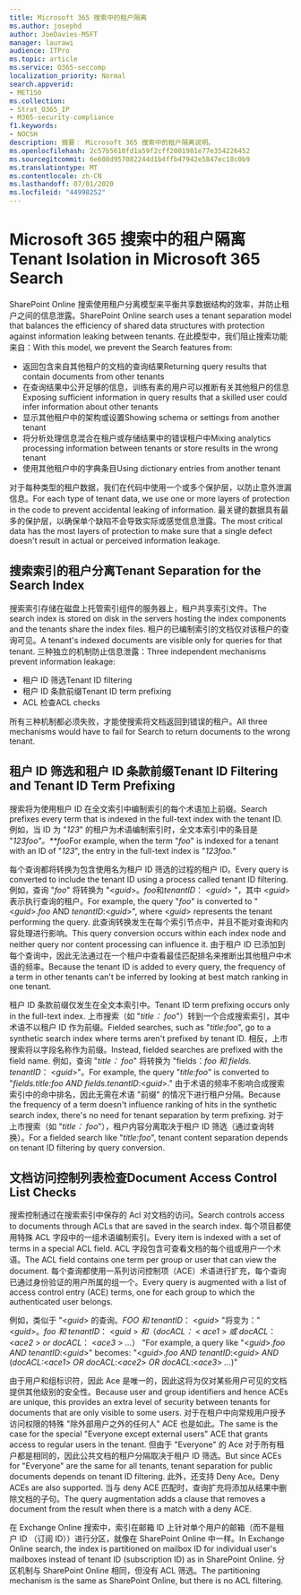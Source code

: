 ```yaml
---
title: Microsoft 365 搜索中的租户隔离
ms.author: josephd
author: JoeDavies-MSFT
manager: laurawi
audience: ITPro
ms.topic: article
ms.service: O365-seccomp
localization_priority: Normal
search.appverid:
- MET150
ms.collection:
- Strat_O365_IP
- M365-security-compliance
f1.keywords:
- NOCSH
description: 摘要： Microsoft 365 搜索中的租户隔离说明。
ms.openlocfilehash: 2c57b5610fd1a59f2cff2001981e77e354226452
ms.sourcegitcommit: 6e608d957082244d1b4ffb47942e5847ec18c0b9
ms.translationtype: MT
ms.contentlocale: zh-CN
ms.lasthandoff: 07/01/2020
ms.locfileid: "44998252"
---
```

# <a name="tenant-isolation-in-microsoft-365-search"></a><span data-ttu-id="5362f-103">Microsoft 365 搜索中的租户隔离</span><span class="sxs-lookup"><span data-stu-id="5362f-103">Tenant Isolation in Microsoft 365 Search</span></span>

<span data-ttu-id="5362f-104">SharePoint Online 搜索使用租户分离模型来平衡共享数据结构的效率，并防止租户之间的信息泄露。</span><span class="sxs-lookup"><span data-stu-id="5362f-104">SharePoint Online search uses a tenant separation model that balances the efficiency of shared data structures with protection against information leaking between tenants.</span></span> <span data-ttu-id="5362f-105">在此模型中，我们阻止搜索功能来自：</span><span class="sxs-lookup"><span data-stu-id="5362f-105">With this model, we prevent the Search features from:</span></span>

- <span data-ttu-id="5362f-106">返回包含来自其他租户的文档的查询结果</span><span class="sxs-lookup"><span data-stu-id="5362f-106">Returning query results that contain documents from other tenants</span></span>
- <span data-ttu-id="5362f-107">在查询结果中公开足够的信息，训练有素的用户可以推断有关其他租户的信息</span><span class="sxs-lookup"><span data-stu-id="5362f-107">Exposing sufficient information in query results that a skilled user could infer information about other tenants</span></span>
- <span data-ttu-id="5362f-108">显示其他租户中的架构或设置</span><span class="sxs-lookup"><span data-stu-id="5362f-108">Showing schema or settings from another tenant</span></span>
- <span data-ttu-id="5362f-109">将分析处理信息混合在租户或存储结果中的错误租户中</span><span class="sxs-lookup"><span data-stu-id="5362f-109">Mixing analytics processing information between tenants or store results in the wrong tenant</span></span>
- <span data-ttu-id="5362f-110">使用其他租户中的字典条目</span><span class="sxs-lookup"><span data-stu-id="5362f-110">Using dictionary entries from another tenant</span></span>

<span data-ttu-id="5362f-111">对于每种类型的租户数据，我们在代码中使用一个或多个保护层，以防止意外泄漏信息。</span><span class="sxs-lookup"><span data-stu-id="5362f-111">For each type of tenant data, we use one or more layers of protection in the code to prevent accidental leaking of information.</span></span> <span data-ttu-id="5362f-112">最关键的数据具有最多的保护层，以确保单个缺陷不会导致实际或感觉信息泄露。</span><span class="sxs-lookup"><span data-stu-id="5362f-112">The most critical data has the most layers of protection to make sure that a single defect doesn't result in actual or perceived information leakage.</span></span>

## <a name="tenant-separation-for-the-search-index"></a><span data-ttu-id="5362f-113">搜索索引的租户分离</span><span class="sxs-lookup"><span data-stu-id="5362f-113">Tenant Separation for the Search Index</span></span>

<span data-ttu-id="5362f-114">搜索索引存储在磁盘上托管索引组件的服务器上，租户共享索引文件。</span><span class="sxs-lookup"><span data-stu-id="5362f-114">The search index is stored on disk in the servers hosting the index components and the tenants share the index files.</span></span> <span data-ttu-id="5362f-115">租户的已编制索引的文档仅对该租户的查询可见。</span><span class="sxs-lookup"><span data-stu-id="5362f-115">A tenant's indexed documents are visible only for queries for that tenant.</span></span> <span data-ttu-id="5362f-116">三种独立的机制防止信息泄露：</span><span class="sxs-lookup"><span data-stu-id="5362f-116">Three independent mechanisms prevent information leakage:</span></span>

- <span data-ttu-id="5362f-117">租户 ID 筛选</span><span class="sxs-lookup"><span data-stu-id="5362f-117">Tenant ID filtering</span></span>
- <span data-ttu-id="5362f-118">租户 ID 条款前缀</span><span class="sxs-lookup"><span data-stu-id="5362f-118">Tenant ID term prefixing</span></span>
- <span data-ttu-id="5362f-119">ACL 检查</span><span class="sxs-lookup"><span data-stu-id="5362f-119">ACL checks</span></span>

<span data-ttu-id="5362f-120">所有三种机制都必须失败，才能使搜索将文档返回到错误的租户。</span><span class="sxs-lookup"><span data-stu-id="5362f-120">All three mechanisms would have to fail for Search to return documents to the wrong tenant.</span></span>

## <a name="tenant-id-filtering-and-tenant-id-term-prefixing"></a><span data-ttu-id="5362f-121">租户 ID 筛选和租户 ID 条款前缀</span><span class="sxs-lookup"><span data-stu-id="5362f-121">Tenant ID Filtering and Tenant ID Term Prefixing</span></span>

<span data-ttu-id="5362f-122">搜索将为使用租户 ID 在全文索引中编制索引的每个术语加上前缀。</span><span class="sxs-lookup"><span data-stu-id="5362f-122">Search prefixes every term that is indexed in the full-text index with the tenant ID.</span></span> <span data-ttu-id="5362f-123">例如，当 ID 为 "*123*" 的租户为术语编制索引时，全文本索引中的条目是 "*123foo"。\*\*foo*</span><span class="sxs-lookup"><span data-stu-id="5362f-123">For example, when the term "*foo*" is indexed for a tenant with an ID of "*123*", the entry in the full-text index is "*123foo.*"</span></span>

<span data-ttu-id="5362f-124">每个查询都将转换为包含使用名为租户 ID 筛选的过程的租户 ID。</span><span class="sxs-lookup"><span data-stu-id="5362f-124">Every query is converted to include the tenant ID using a process called tenant ID filtering.</span></span> <span data-ttu-id="5362f-125">例如，查询 "*foo*" 将转换为 "<*guid*>。*foo*和*tenantID*： <*guid*> "，其中 <*guid*> 表示执行查询的租户。</span><span class="sxs-lookup"><span data-stu-id="5362f-125">For example, the query "*foo*" is converted to "<*guid*>.*foo* AND *tenantID*:<*guid*>", where <*guid*> represents the tenant performing the query.</span></span> <span data-ttu-id="5362f-126">此查询转换发生在每个索引节点中，并且不能对查询和内容处理进行影响。</span><span class="sxs-lookup"><span data-stu-id="5362f-126">This query conversion occurs within each index node and neither query nor content processing can influence it.</span></span> <span data-ttu-id="5362f-127">由于租户 ID 已添加到每个查询中，因此无法通过在一个租户中查看最佳匹配排名来推断出其他租户中术语的频率。</span><span class="sxs-lookup"><span data-stu-id="5362f-127">Because the tenant ID is added to every query, the frequency of a term in other tenants can't be inferred by looking at best match ranking in one tenant.</span></span>

<span data-ttu-id="5362f-128">租户 ID 条款前缀仅发生在全文本索引中。</span><span class="sxs-lookup"><span data-stu-id="5362f-128">Tenant ID term prefixing occurs only in the full-text index.</span></span> <span data-ttu-id="5362f-129">上市搜索（如 "*title： foo*"）转到一个合成搜索索引，其中术语不以租户 ID 作为前缀。</span><span class="sxs-lookup"><span data-stu-id="5362f-129">Fielded searches, such as "*title:foo*", go to a synthetic search index where terms aren't prefixed by tenant ID.</span></span> <span data-ttu-id="5362f-130">相反，上市搜索将以字段名称作为前缀。</span><span class="sxs-lookup"><span data-stu-id="5362f-130">Instead, fielded searches are prefixed with the field name.</span></span> <span data-ttu-id="5362f-131">例如，查询 "*title： foo*" 将转换为 "fields：*foo 和 fields. tenantID*： <*guid*>"。</span><span class="sxs-lookup"><span data-stu-id="5362f-131">For example, the query "*title:foo*" is converted to "*fields.title:foo AND fields.tenantID*:<*guid*>."</span></span> <span data-ttu-id="5362f-132">由于术语的频率不影响合成搜索索引中的命中排名，因此无需在术语 "前缀" 的情况下进行租户分隔。</span><span class="sxs-lookup"><span data-stu-id="5362f-132">Because the frequency of a term doesn't influence ranking of hits in the synthetic search index, there's no need for tenant separation by term prefixing.</span></span> <span data-ttu-id="5362f-133">对于上市搜索（如 "*title： foo*"），租户内容分离取决于租户 ID 筛选（通过查询转换）。</span><span class="sxs-lookup"><span data-stu-id="5362f-133">For a fielded search like "*title:foo*", tenant content separation depends on tenant ID filtering by query conversion.</span></span>

## <a name="document-access-control-list-checks"></a><span data-ttu-id="5362f-134">文档访问控制列表检查</span><span class="sxs-lookup"><span data-stu-id="5362f-134">Document Access Control List Checks</span></span>

<span data-ttu-id="5362f-135">搜索控制通过在搜索索引中保存的 Acl 对文档的访问。</span><span class="sxs-lookup"><span data-stu-id="5362f-135">Search controls access to documents through ACLs that are saved in the search index.</span></span> <span data-ttu-id="5362f-136">每个项目都使用特殊 ACL 字段中的一组术语编制索引。</span><span class="sxs-lookup"><span data-stu-id="5362f-136">Every item is indexed with a set of terms in a special ACL field.</span></span> <span data-ttu-id="5362f-137">ACL 字段包含可查看文档的每个组或用户一个术语。</span><span class="sxs-lookup"><span data-stu-id="5362f-137">The ACL field contains one term per group or user that can view the document.</span></span> <span data-ttu-id="5362f-138">每个查询都使用一系列访问控制项（ACE）术语进行扩充，每个查询已通过身份验证的用户所属的组一个。</span><span class="sxs-lookup"><span data-stu-id="5362f-138">Every query is augmented with a list of access control entry (ACE) terms, one for each group to which the authenticated user belongs.</span></span>

<span data-ttu-id="5362f-139">例如，类似于 "<*guid*> 的查询。*FOO 和 tenantID*： <*guid*> "将变为：" <*guid*>。*foo 和 tenantID*： <*guid* >  *和*（*docACL：* < *ace1* >  *或 docACL*： <*ace2* >  *or docACL*： <*ace3* >  *...*） "</span><span class="sxs-lookup"><span data-stu-id="5362f-139">For example, a query like "<*guid*>.*foo AND tenantID*:<*guid*>" becomes: "<*guid*>.*foo AND tenantID*:<*guid*> *AND* (*docACL:*<*ace1*> *OR docACL*:<*ace2*> *OR docACL*:<*ace3*> *...*)"</span></span>

<span data-ttu-id="5362f-140">由于用户和组标识符，因此 Ace 是唯一的，因此这将为仅对某些用户可见的文档提供其他级别的安全性。</span><span class="sxs-lookup"><span data-stu-id="5362f-140">Because user and group identifiers and hence ACEs are unique, this provides an extra level of security between tenants for documents that are only visible to some users.</span></span> <span data-ttu-id="5362f-141">对于在租户中向常规用户授予访问权限的特殊 "除外部用户之外的任何人" ACE 也是如此。</span><span class="sxs-lookup"><span data-stu-id="5362f-141">The same is the case for the special "Everyone except external users" ACE that grants access to regular users in the tenant.</span></span> <span data-ttu-id="5362f-142">但由于 "Everyone" 的 Ace 对于所有租户都是相同的，因此公共文档的租户分隔取决于租户 ID 筛选。</span><span class="sxs-lookup"><span data-stu-id="5362f-142">But since ACEs for "Everyone" are the same for all tenants, tenant separation for public documents depends on tenant ID filtering.</span></span> <span data-ttu-id="5362f-143">此外，还支持 Deny Ace。</span><span class="sxs-lookup"><span data-stu-id="5362f-143">Deny ACEs are also supported.</span></span> <span data-ttu-id="5362f-144">当与 deny ACE 匹配时，查询扩充将添加从结果中删除文档的子句。</span><span class="sxs-lookup"><span data-stu-id="5362f-144">The query augmentation adds a clause that removes a document from the result when there is a match with a deny ACE.</span></span>

<span data-ttu-id="5362f-145">在 Exchange Online 搜索中，索引在邮箱 ID 上针对单个用户的邮箱（而不是租户 ID （订阅 ID））进行分区，就像在 SharePoint Online 中一样。</span><span class="sxs-lookup"><span data-stu-id="5362f-145">In Exchange Online search, the index is partitioned on mailbox ID for individual user's mailboxes instead of tenant ID (subscription ID) as in SharePoint Online.</span></span> <span data-ttu-id="5362f-146">分区机制与 SharePoint Online 相同，但没有 ACL 筛选。</span><span class="sxs-lookup"><span data-stu-id="5362f-146">The partitioning mechanism is the same as SharePoint Online, but there is no ACL filtering.</span></span>
